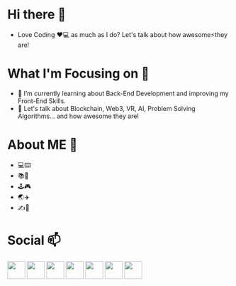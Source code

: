 # Hi there 👋

- Love Coding ❤️💻 as much as I do? Let's talk about how awesome⚡they are!

# What I'm Focusing on 🌱

- 👯 I’m currently learning about Back-End Development and improving my Front-End Skills. 
- 💬 Let's talk about Blockchain, Web3, VR, AI, Problem Solving Algorithms... and how awesome they are!

# About ME 🤔

- 💻⌨️
- 📚📖
- 🕹🎮
- 🌏✈️
- ✍️📓

# Social 📫
<a href="https://www.twitter.com/a_nuragjain"><img src="https://cdn-icons-png.flaticon.com/512/3670/3670127.png" width="40"></a>  <a href="https://www.instagram.com/a_nuragjain"><img src="https://cdn-icons-png.flaticon.com/512/3670/3670125.png" width="40"></a>  <a href="https://www.t.me/a_nuragjain"><img src="https://cdn-icons-png.flaticon.com/512/906/906377.png" width="40"></a>  <a href="#"><img src="https://cdn-icons-png.flaticon.com/512/4494/4494501.png" width="40"></a>  <a href="https://discord.gg/g9EBZfYV"><img src="https://cdn-icons-png.flaticon.com/512/3670/3670157.png" width="40"></a>  <a href="https://www.youtube.com/channel/UCCEd86oQN9DQcgespRrmT2A"><img src="https://cdn-icons-png.flaticon.com/512/3670/3670209.png" width="40"></a>  <a href="https://linkedin.com/in/anuragjain-in"><img src="https://cdn-icons-png.flaticon.com/512/3670/3670236.png" width="40"></a>
